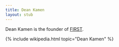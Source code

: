 ```yaml
---
title: Dean Kamen
layout: stub
---
```


Dean Kamen is the founder of [FIRST](first).

{% include wikipedia.html topic="Dean Kamen" %}